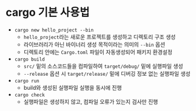 # cargo 기본 사용법
-   `cargo new hello_project --bin`
    -   `hello_project`라는 새로운 프로젝트를 생성하고 디렉토리 구조 생성
    -   라이브러리가 아닌 바이너리 생성 목적이라는 의미의 `--bin` 옵션
    -   디렉토리 안에는 `Cargo.toml` 파일이 자동생성되어 패키지 환경설정
-   `cargo build`
    -   `src/` 밑의 소스코드들을 컴파일하여 `target/debug/` 밑에 실행파일 생성
    -   `--release` 옵션 시 `target/release/` 밑에 디버깅 정보 없는 실행파일 생성
-   `cargo run`
    -   build와 생성된 실행파일 실행을 동시에 진행
-   `cargo check`
    -   실행파일은 생성하지 않고, 컴파일 오류가 있는지 검사만 진행
